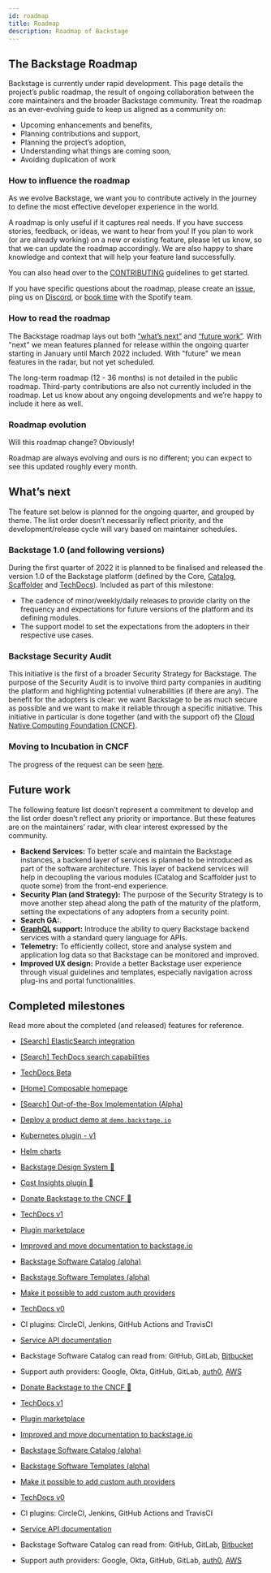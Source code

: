 ```yaml
---
id: roadmap
title: Roadmap
description: Roadmap of Backstage
---
```


## The Backstage Roadmap

Backstage is currently under rapid development. This page details the project’s
public roadmap, the result of ongoing collaboration between the core maintainers
and the broader Backstage community. Treat the roadmap as an ever-evolving guide
to keep us aligned as a community on:

- Upcoming enhancements and benefits,
- Planning contributions and support,
- Planning the project’s adoption,
- Understanding what things are coming soon,
- Avoiding duplication of work

### How to influence the roadmap

As we evolve Backstage, we want you to contribute actively in the journey to
define the most effective developer experience in the world.

A roadmap is only useful if it captures real needs. If you have success stories,
feedback, or ideas, we want to hear from you! If you plan to work (or are
already working) on a new or existing feature, please let us know, so that we
can update the roadmap accordingly. We are also happy to share knowledge and
context that will help your feature land successfully.

You can also head over to the
[CONTRIBUTING](https://github.com/backstage/backstage/blob/master/CONTRIBUTING.md)
guidelines to get started.

If you have specific questions about the roadmap, please create an
[issue](https://github.com/backstage/backstage/issues/new/choose), ping us on
[Discord](https://discord.gg/awD6SxgQ), or
[book time](http://calendly.com/spotify-backstage) with the Spotify team.

### How to read the roadmap

The Backstage roadmap lays out both [“what’s next”](#whats-next) and
[“future work”](#future-work). With "next" we mean features planned for release
within the ongoing quarter starting in January until March 2022 included. With
"future" we mean features in the radar, but not yet scheduled.

The long-term roadmap (12 - 36 months) is not detailed in the public roadmap.
Third-party contributions are also not currently included in the roadmap. Let us
know about any ongoing developments and we’re happy to include it here as well.

### Roadmap evolution

Will this roadmap change? Obviously!

Roadmap are always evolving and ours is no different; you can expect to see this
updated roughly every month.

## What’s next

The feature set below is planned for the ongoing quarter, and grouped by theme.
The list order doesn’t necessarily reflect priority, and the development/release
cycle will vary based on maintainer schedules.

### Backstage 1.0 (and following versions)

During the first quarter of 2022 it is planned to be finalised and released the
version 1.0 of the Backstage platform (defined by the Core,
[Catalog](https://backstage.io/docs/features/software-catalog/software-catalog-overview),
[Scaffolder](https://backstage.io/docs/features/software-templates/software-templates-index)
and [TechDocs](https://backstage.io/docs/features/techdocs/techdocs-overview)).
Included as part of this milestone:

- The cadence of minor/weekly/daily releases to provide clarity on the frequency
  and expectations for future versions of the platform and its defining modules.
- The support model to set the expectations from the adopters in their
  respective use cases.

### Backstage Security Audit

This initiative is the first of a broader Security Strategy for Backstage. The
purpose of the Security Audit is to involve third party companies in auditing
the platform and highlighting potential vulnerabilities (if there are any). The
benefit for the adopters is clear: we want Backstage to be as much secure as
possible and we want to make it reliable through a specific initiative. This
initiative in particular is done together (and with the support of) the
[Cloud Native Computing Foundation (CNCF)](https://www.cncf.io/).

### Moving to Incubation in CNCF

The progress of the request can be seen
[here](https://github.com/cncf/toc/pull/717).

## Future work

The following feature list doesn’t represent a commitment to develop and the
list order doesn’t reflect any priority or importance. But these features are on
the maintainers’ radar, with clear interest expressed by the community.

- **Backend Services:** To better scale and maintain the Backstage instances, a
  backend layer of services is planned to be introduced as part of the software
  architecture. This layer of backend services will help in decoupling the
  various modules (Catalog and Scaffolder just to quote some) from the front-end
  experience.
- **Security Plan (and Strategy):** The purpose of the Security Strategy is to
  move another step ahead along the path of the maturity of the platform,
  setting the expectations of any adopters from a security point.
- **Search GA:**.
- **[GraphQL](https://graphql.org/) support:** Introduce the ability to query
  Backstage backend services with a standard query language for APIs.
- **Telemetry:** To efficiently collect, store and analyse system and
  application log data so that Backstage can be monitored and improved.
- **Improved UX design:** Provide a better Backstage user experience through
  visual guidelines and templates, especially navigation across plug-ins and
  portal functionalities.

## Completed milestones

Read more about the completed (and released) features for reference.

- [[Search] ElasticSearch integration](https://backstage.io/docs/features/search/search-engines#elasticsearch)
- [[Search] TechDocs search capabilities](https://backstage.io/docs/features/search/how-to-guides#how-to-index-techdocs-documents)
- [TechDocs Beta](https://backstage.spotify.com/blog/product-updates/techdocs-beta-has-landed)
- [[Home] Composable homepage](https://github.com/backstage/backstage/milestone/34)
- [[Search] Out-of-the-Box Implementation (Alpha)](https://github.com/backstage/backstage/milestone/26)
- [Deploy a product demo at `demo.backstage.io`](https://demo.backstage.io)
- [Kubernetes plugin - v1](https://github.com/backstage/backstage/tree/master/plugins/kubernetes)
- [Helm charts](https://github.com/backstage/backstage/tree/master/contrib/chart/backstage)
- [Backstage Design System 💅](https://backstage.io/blog/2020/09/30/backstage-design-system)
- [Cost Insights plugin 💸](https://engineering.atspotify.com/2020/09/29/managing-clouds-from-the-ground-up-cost-engineering-at-spotify/)
- [Donate Backstage to the CNCF 🎉](https://backstage.io/blog/2020/09/23/backstage-cncf-sandbox)
- [TechDocs v1](https://backstage.io/blog/2020/09/08/announcing-tech-docs)
- [Plugin marketplace](https://backstage.io/plugins)
- [Improved and move documentation to backstage.io](https://backstage.io/docs/overview/what-is-backstage)
- [Backstage Software Catalog (alpha)](https://backstage.io/blog/2020/06/22/backstage-service-catalog-alpha)
- [Backstage Software Templates (alpha)](https://backstage.io/blog/2020/08/05/announcing-backstage-software-templates)
- [Make it possible to add custom auth providers](https://backstage.io/blog/2020/07/01/how-to-enable-authentication-in-backstage-using-passport)
- [TechDocs v0](https://github.com/backstage/backstage/milestone/15)
- CI plugins: CircleCI, Jenkins, GitHub Actions and TravisCI
- [Service API documentation](https://github.com/backstage/backstage/pull/1737)
- Backstage Software Catalog can read from: GitHub, GitLab,
  [Bitbucket](https://github.com/backstage/backstage/pull/1938)
- Support auth providers: Google, Okta, GitHub, GitLab,
  [auth0](https://github.com/backstage/backstage/pull/1611),
  [AWS](https://github.com/backstage/backstage/pull/1990)

- [Donate Backstage to the CNCF 🎉](https://backstage.io/blog/2020/09/23/backstage-cncf-sandbox)
- [TechDocs v1](https://backstage.io/blog/2020/09/08/announcing-tech-docs)
- [Plugin marketplace](https://backstage.io/plugins)
- [Improved and move documentation to backstage.io](https://backstage.io/docs/overview/what-is-backstage)
- [Backstage Software Catalog (alpha)](https://backstage.io/blog/2020/06/22/backstage-service-catalog-alpha)
- [Backstage Software Templates (alpha)](https://backstage.io/blog/2020/08/05/announcing-backstage-software-templates)
- [Make it possible to add custom auth providers](https://backstage.io/blog/2020/07/01/how-to-enable-authentication-in-backstage-using-passport)
- [TechDocs v0](https://github.com/backstage/backstage/milestone/15)
- CI plugins: CircleCI, Jenkins, GitHub Actions and TravisCI
- [Service API documentation](https://github.com/backstage/backstage/pull/1737)
- Backstage Software Catalog can read from: GitHub, GitLab,
  [Bitbucket](https://github.com/backstage/backstage/pull/1938)
- Support auth providers: Google, Okta, GitHub, GitLab,
  [auth0](https://github.com/backstage/backstage/pull/1611),
  [AWS](https://github.com/backstage/backstage/pull/1990)
